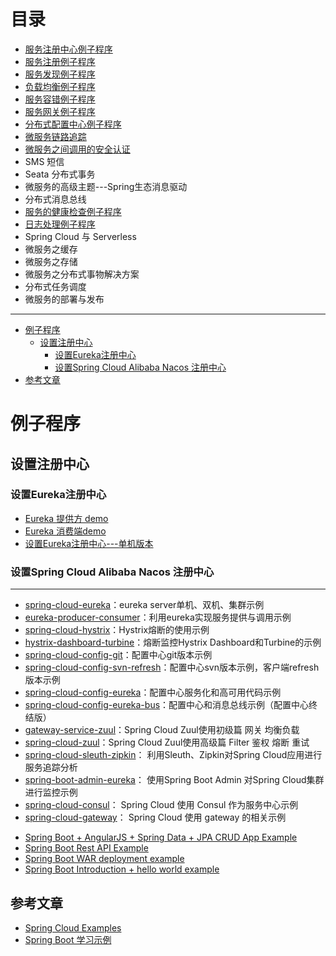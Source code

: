 # 目录

  * [服务注册中心例子程序](https://github.com/stevenli91748/JAVA-Architecture/blob/master/JAVA%20Framework/Spring%20Cloud/%E5%AE%9E%E9%AA%8C/%E6%9C%8D%E5%8A%A1%E6%B3%A8%E5%86%8C%E4%B8%AD%E5%BF%83%E4%BE%8B%E5%AD%90/README.md)
  * [服务注册例子程序](https://github.com/stevenli91748/JAVA-Architecture/blob/master/JAVA%20Framework/Spring%20Cloud/%E5%AE%9E%E9%AA%8C/%E6%9C%8D%E5%8A%A1%E6%B3%A8%E5%86%8C%E4%BE%8B%E5%AD%90%E7%A8%8B%E5%BA%8F/README.md)
  * [服务发现例子程序](https://github.com/stevenli91748/JAVA-Architecture/blob/master/JAVA%20Framework/Spring%20Cloud/%E5%AE%9E%E9%AA%8C/%E6%9C%8D%E5%8A%A1%E5%8F%91%E7%8E%B0%E4%BE%8B%E5%AD%90%E7%A8%8B%E5%BA%8F/README.md)
  * [负载均衡例子程序](https://github.com/stevenli91748/JAVA-Architecture/blob/master/JAVA%20Framework/Spring%20Cloud/%E5%AE%9E%E9%AA%8C/%E8%B4%9F%E8%BD%BD%E5%9D%87%E8%A1%A1%E4%BE%8B%E5%AD%90%E7%A8%8B%E5%BA%8F/README.md)
  * [服务容错例子程序](https://github.com/stevenli91748/JAVA-Architecture/blob/master/JAVA%20Framework/Spring%20Cloud/%E5%AE%9E%E9%AA%8C/%E6%9C%8D%E5%8A%A1%E5%AE%B9%E9%94%99%E4%BE%8B%E5%AD%90%E7%A8%8B%E5%BA%8F/README.md)
  * [服务网关例子程序](https://github.com/stevenli91748/JAVA-Architecture/blob/master/JAVA%20Framework/Spring%20Cloud/%E5%AE%9E%E9%AA%8C/%E6%9C%8D%E5%8A%A1%E7%BD%91%E5%85%B3%E4%BE%8B%E5%AD%90%E7%A8%8B%E5%BA%8F/README.md)
  * [分布式配置中心例子程序](https://github.com/stevenli91748/JAVA-Architecture/blob/master/JAVA%20Framework/Spring%20Cloud/%E5%AE%9E%E9%AA%8C/%E5%88%86%E5%B8%83%E5%BC%8F%E9%85%8D%E7%BD%AE%E4%B8%AD%E5%BF%83%E4%BE%8B%E5%AD%90%E7%A8%8B%E5%BA%8F/README.md)
  * [微服务链路追踪](https://github.com/stevenli91748/JAVA-Architecture/blob/master/JAVA%20Framework/Spring%20Cloud/%E5%AE%9E%E9%AA%8C/%E5%BE%AE%E6%9C%8D%E5%8A%A1%E9%93%BE%E8%B7%AF%E8%BF%BD%E8%B8%AA/README.md)
  * [微服务之间调用的安全认证](https://github.com/stevenli91748/JAVA-Architecture/blob/master/JAVA%20Framework/Spring%20Cloud/%E5%AE%9E%E9%AA%8C/%E5%BE%AE%E6%9C%8D%E5%8A%A1%E4%B9%8B%E9%97%B4%E8%B0%83%E7%94%A8%E7%9A%84%E5%AE%89%E5%85%A8%E8%AE%A4%E8%AF%81/README.md)
  * SMS 短信
  * Seata 分布式事务
  * 微服务的高级主题---Spring生态消息驱动
  * 分布式消息总线
  * [服务的健康检查例子程序](https://github.com/stevenli91748/JAVA-Architecture/blob/master/JAVA%20Framework/Spring%20Cloud/%E5%AE%9E%E9%AA%8C/%E6%9C%8D%E5%8A%A1%E7%9A%84%E5%81%A5%E5%BA%B7%E6%A3%80%E6%9F%A5%E4%BE%8B%E5%AD%90%E7%A8%8B%E5%BA%8F/README.md)
  * [日志处理例子程序](https://github.com/stevenli91748/JAVA-Architecture/blob/master/JAVA%20Framework/Spring%20Cloud/%E5%AE%9E%E9%AA%8C/%E6%97%A5%E5%BF%97%E5%A4%84%E7%90%86%E4%BE%8B%E5%AD%90%E7%A8%8B%E5%BA%8F/README.md)
  * Spring Cloud 与 Serverless
  * 微服务之缓存
  * 微服务之存储 
  * 微服务之分布式事物解决方案
  * 分布式任务调度
  * 微服务的部署与发布
---


* [例子程序](#例子程序)
  * [设置注册中心](#设置注册中心)
    * [设置Eureka注册中心](#设置Eureka注册中心)
    * [设置Spring Cloud Alibaba Nacos 注册中心](#设置Spring-Cloud-Alibaba-Nacos-注册中心)
* [参考文章](#参考文章)

# 例子程序

## 设置注册中心

### 设置Eureka注册中心

* [Eureka 提供方 demo](https://blog.csdn.net/KinseyGeek/article/details/78597605)
* [Eureka 消费端demo](https://blog.csdn.net/KinseyGeek/article/details/78597476)
* [设置Eureka注册中心---单机版本](https://github.com/stevenli91748/JAVA-Architecture/blob/master/JAVA%20Framework/Spring%20Cloud/%E5%AE%9E%E9%AA%8C/%E8%AE%BE%E7%BD%AEEureka%E6%B3%A8%E5%86%8C%E4%B8%AD%E5%BF%83---%E5%8D%95%E6%9C%BA%E7%89%88%E6%9C%AC.md)


### 设置Spring Cloud Alibaba Nacos 注册中心

---

- [spring-cloud-eureka](https://github.com/ityouknow/spring-cloud-examples/tree/master/spring-cloud-eureka)：eureka server单机、双机、集群示例
- [eureka-producer-consumer](https://github.com/ityouknow/spring-cloud-examples/tree/master/eureka-producer-consumer)：利用eureka实现服务提供与调用示例
- [spring-cloud-hystrix](https://github.com/ityouknow/spring-cloud-examples/tree/master/spring-cloud-hystrix)：Hystrix熔断的使用示例
- [hystrix-dashboard-turbine](https://github.com/ityouknow/spring-cloud-examples/tree/master/hystrix-dashboard-turbine)：熔断监控Hystrix Dashboard和Turbine的示例
- [spring-cloud-config-git](https://github.com/ityouknow/spring-cloud-examples/tree/master/spring-cloud-config-git)：配置中心git版本示例
- [spring-cloud-config-svn-refresh](https://github.com/ityouknow/spring-cloud-examples/tree/master/spring-cloud-config-svn-refresh)：配置中心svn版本示例，客户端refresh版本示例
- [spring-cloud-config-eureka](https://github.com/ityouknow/spring-cloud-examples/tree/master/spring-cloud-config-eureka)：配置中心服务化和高可用代码示例
- [spring-cloud-config-eureka-bus](https://github.com/ityouknow/spring-cloud-examples/tree/master/spring-cloud-config-eureka-bus)：配置中心和消息总线示例（配置中心终结版）
- [gateway-service-zuul](https://github.com/ityouknow/spring-cloud-examples/tree/master/gateway-service-zuul)：Spring Cloud Zuul使用初级篇 网关 均衡负载  
- [spring-cloud-zuul](https://github.com/ityouknow/spring-cloud-examples/tree/master/spring-cloud-zuul)：Spring Cloud Zuul使用高级篇 Filter 鉴权 熔断 重试   
- [spring-cloud-sleuth-zipkin](https://github.com/ityouknow/spring-cloud-examples/tree/master/spring-cloud-sleuth-zipkin)： 利用Sleuth、Zipkin对Spring Cloud应用进行服务追踪分析  
- [spring-boot-admin-eureka](https://github.com/ityouknow/spring-cloud-examples/tree/master/spring-boot-admin-eureka)： 使用Spring Boot Admin 对Spring Cloud集群进行监控示例  
- [spring-cloud-consul](https://github.com/ityouknow/spring-cloud-examples/tree/master/spring-cloud-consul)： Spring Cloud 使用 Consul 作为服务中心示例  
- [spring-cloud-gateway](https://github.com/ityouknow/spring-cloud-examples/tree/master/spring-cloud-gateway)： Spring Cloud 使用 gateway 的相关示例
* [Spring Boot + AngularJS + Spring Data + JPA CRUD App Example](http://websystique.com/spring-boot/spring-boot-angularjs-spring-data-jpa-crud-app-example/)
* [Spring Boot Rest API Example](http://websystique.com/spring-boot/spring-boot-rest-api-example/)
* [Spring Boot WAR deployment example](http://websystique.com/spring-boot/spring-boot-war-deployment-example/)
* [Spring Boot Introduction + hello world example](http://websystique.com/spring-boot/spring-boot-introduction-hello-world-example/)



## 参考文章
* [Spring Cloud Examples](https://github.com/ityouknow/spring-cloud-examples)
* [Spring Boot 学习示例](https://github.com/ityouknow/spring-boot-examples)
